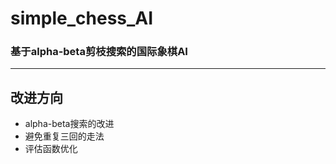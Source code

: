# simple_chess_AI
### 基于alpha-beta剪枝搜索的国际象棋AI
-------------------------------------
## 改进方向
* alpha-beta搜索的改进
* 避免重复三回的走法
* 评估函数优化
